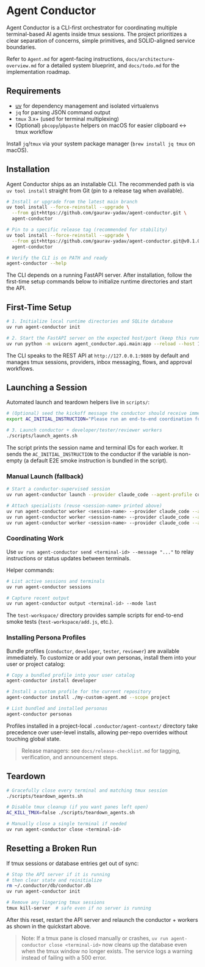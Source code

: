 # Agent Conductor

Agent Conductor is a CLI-first orchestrator for coordinating multiple terminal-based AI agents inside tmux sessions. The project prioritizes a clear separation of concerns, simple primitives, and SOLID-aligned service boundaries.

Refer to `Agent.md` for agent-facing instructions, `docs/architecture-overview.md` for a detailed system blueprint, and `docs/todo.md` for the implementation roadmap.

## Requirements

- [uv](https://docs.astral.sh/uv/) for dependency management and isolated virtualenvs
- `jq` for parsing JSON command output
- `tmux` 3.x+ (used for terminal multiplexing)
- (Optional) `pbcopy`/`pbpaste` helpers on macOS for easier clipboard ↔ tmux workflow

Install `jq`/`tmux` via your system package manager (`brew install jq tmux` on macOS).

## Installation

Agent Conductor ships as an installable CLI. The recommended path is via `uv tool install` straight from Git (pin to a release tag when available).

```bash
# Install or upgrade from the latest main branch
uv tool install --force-reinstall --upgrade \
  --from git+https://github.com/gaurav-yadav/agent-conductor.git \
  agent-conductor

# Pin to a specific release tag (recommended for stability)
uv tool install --force-reinstall --upgrade \
  --from git+https://github.com/gaurav-yadav/agent-conductor.git@v0.1.0-rc1 \
  agent-conductor

# Verify the CLI is on PATH and ready
agent-conductor --help
```

The CLI depends on a running FastAPI server. After installation, follow the first-time setup commands below to initialize runtime directories and start the API.

## First-Time Setup

```bash
# 1. Initialize local runtime directories and SQLite database
uv run agent-conductor init

# 2. Start the FastAPI server on the expected host/port (keep this running)
uv run python -m uvicorn agent_conductor.api.main:app --reload --host 127.0.0.1 --port 9889
```

The CLI speaks to the REST API at `http://127.0.0.1:9889` by default and manages tmux sessions, providers, inbox messaging, flows, and approval workflows.

## Launching a Session

Automated launch and teardown helpers live in `scripts/`:

```bash
# (Optional) seed the kickoff message the conductor should receive immediately after launch
export AC_INITIAL_INSTRUCTION="Please run an end-to-end coordination for the test workspace."

# 3. Launch conductor + developer/tester/reviewer workers
./scripts/launch_agents.sh
```

The script prints the session name and terminal IDs for each worker. It sends the `AC_INITIAL_INSTRUCTION` to the conductor if the variable is non-empty (a default E2E smoke instruction is bundled in the script).

### Manual Launch (fallback)

```bash
# Start a conductor-supervised session
uv run agent-conductor launch --provider claude_code --agent-profile conductor

# Attach specialists (reuse <session-name> printed above)
uv run agent-conductor worker <session-name> --provider claude_code --agent-profile developer
uv run agent-conductor worker <session-name> --provider claude_code --agent-profile tester
uv run agent-conductor worker <session-name> --provider claude_code --agent-profile reviewer
```

### Coordinating Work

Use `uv run agent-conductor send <terminal-id> --message "..."` to relay instructions or status updates between terminals.

Helper commands:

```bash
# List active sessions and terminals
uv run agent-conductor sessions

# Capture recent output
uv run agent-conductor output <terminal-id> --mode last
```

The `test-workspace/` directory provides sample scripts for end-to-end smoke tests (`test-workspace/add.js`, etc.).

### Installing Persona Profiles

Bundle profiles (`conductor`, `developer`, `tester`, `reviewer`) are available immediately. To customize or add your own personas, install them into your user or project catalog:

```bash
# Copy a bundled profile into your user catalog
agent-conductor install developer

# Install a custom profile for the current repository
agent-conductor install ./my-custom-agent.md --scope project

# List bundled and installed personas
agent-conductor personas
```

Profiles installed in a project-local `.conductor/agent-context/` directory take precedence over user-level installs, allowing per-repo overrides without touching global state.

> Release managers: see `docs/release-checklist.md` for tagging, verification, and announcement steps.

## Teardown

```bash
# Gracefully close every terminal and matching tmux session
./scripts/teardown_agents.sh

# Disable tmux cleanup (if you want panes left open)
AC_KILL_TMUX=false ./scripts/teardown_agents.sh

# Manually close a single terminal if needed
uv run agent-conductor close <terminal-id>
```

## Resetting a Broken Run

If tmux sessions or database entries get out of sync:

```bash
# Stop the API server if it is running
# then clear state and reinitialize
rm ~/.conductor/db/conductor.db
uv run agent-conductor init

# Remove any lingering tmux sessions
tmux kill-server  # safe even if no server is running
```

After this reset, restart the API server and relaunch the conductor + workers as shown in the quickstart above.

> Note: If a tmux pane is closed manually or crashes, `uv run agent-conductor close <terminal-id>` now cleans up the database even when the tmux window no longer exists. The service logs a warning instead of failing with a 500 error.
